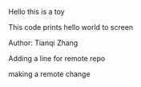Hello this is a toy

This code prints hello world to screen

Author: Tianqi Zhang

Adding a line for remote repo

making a remote change
